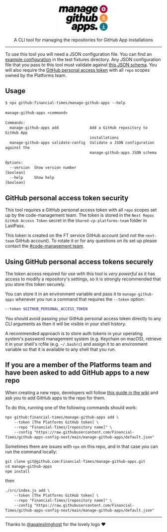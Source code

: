 <p align="center">
  <a href="https://github.com/Financial-Times/manage-github-apps"><img src="static/logo.svg" width="160" alt="manage github apps logo" title="manage github apps" /></a>
</p>
<p align="center">A CLI tool for managing the repositories for GitHub App installations<p>

---

To use this tool you will need a JSON configuration file. You can find an
[example configuration](test/fixtures/config/valid.json) in the test fixtures
directory. Any JSON configuration file that you pass to this tool must validate
against [this JSON schema](schemas/config.schema.json). You will also require
the [GitHub personal access token](#github-personal-access-token-security)
with all `repo` scopes owned by the Platforms team.

## Usage

```
$ npx github:financial-times/manage-github-apps --help

manage-github-apps <command>

Commands:
  manage-github-apps add              Add a GitHub repository to GitHub App
                                      installations
  manage-github-apps validate-config  Validate a JSON configuration against the
                                      manage-github-apps JSON schema

Options:
  --version  Show version number                                       [boolean]
  --help     Show help                                                 [boolean]
```
## GitHub personal access token security

This tool requires a GitHub personal access token with all `repo` scopes set up by the code-management team. The token is stored in the `Next Repos GitHub Access Token` secret in the `Shared-cp-platforms-team` folder in LastPass.

This token is created on the FT service GitHub account (and not the `next-team` GitHub account). To rotate it or for any questions on its set up please contact the [#code-management team](https://app.slack.com/client/T025C95MN/C02ST9MNV0S).

## Using GitHub personal access tokens securely

The token access required for use with this tool is _very powerful_ as it has access to modify a repository's settings, so it is strongly recommended that you store this token
securely.

You can store it in an environment variable and pass it to `manage-github-apps`
whenever you run a command that requires the `--token` option:

```sh
--token $GITHUB_PERSONAL_ACCESS_TOKEN
```

You should avoid passing your GitHub personal access token directly to any CLI
arguments as then it will be visible in your shell history.

A recommended approach is to store auth tokens in your operating system's
password management system (e.g. Keychain on macOS), retrieve it in your shell's
rcfile (e.g. `~/.bashrc`) and assign it to an environment variable so that it is
available to any shell that you run.

## If you are a member of the Platforms team and have been asked to add GitHub apps to a new repo

When creating a new repo, developers will follow [this guide in the wiki](https://github.com/Financial-Times/next/wiki/Creating-New-Apps#add-our-github-apps-to-the-repository) and ask you to add GitHub apps to the repo for them.

To do this, running one of the following commands should work:

```
npx github:financial-times/manage-github-apps add \
    --token [The Platforms GitHub token] \
    --repo "Financial-Times/[repository name]" \
    --config "https://raw.githubusercontent.com/Financial-Times/github-apps-config-next/main/manage-github-apps/default.json"
```

Sometimes there are issues with `npx` on this repo, and in that case you can run the command locally:

```
git clone git@github.com:Financial-Times/manage-github-apps.git
cd manage-github-apps
npm install
```

then

```
./src/index.js add \
    --token [The Platforms GitHub token] \
    --repo "Financial-Times/[repository name]" \
    --config "https://raw.githubusercontent.com/Financial-Times/github-apps-config-next/main/manage-github-apps/default.json"
```

---

Thanks to [@apaleslimghost](https://github.com/apaleslimghost) for the lovely logo :heart:
